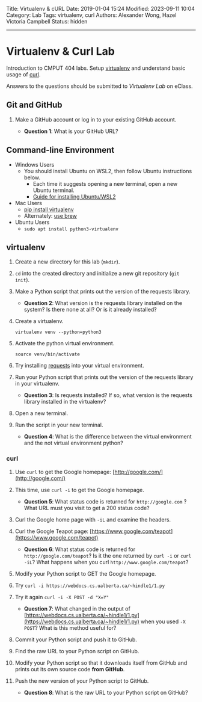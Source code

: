 Title: Virtualenv & cURL
Date: 2019-01-04 15:24
Modified: 2023-09-11 10:04
Category: Lab
Tags: virtualenv, curl
Authors: Alexander Wong, Hazel Victoria Campbell
Status: hidden

----

# Virtualenv & Curl Lab

Introduction to CMPUT 404 labs. Setup [virtualenv](https://docs.python-guide.org/dev/virtualenvs/) and understand basic usage of [curl](https://curl.haxx.se/).

Answers to the questions should be submitted to *Virtualenv Lab* on eClass.

## Git and GitHub

1. Make a GitHub account or log in to your existing GitHub account.

    * **Question 1**: What is your GitHub URL?

## Command-line Environment

* Windows Users
    * You should install Ubuntu on WSL2, then follow Ubuntu instructions below.
        * Each time it suggests opening a new terminal, open a new Ubuntu terminal.
        * [Guide for installing Ubuntu/WSL2](https://learn.microsoft.com/en-us/windows/wsl/install)
* Mac Users
    * [pip install virtualenv](https://programwithus.com/learn/python/pip-virtualenv-mac)
    * Alternately: [use brew](https://gist.github.com/pandafulmanda/730a9355e088a9970b18275cb9eadef3)
* Ubuntu Users
    * `sudo apt install python3-virtualenv`

## virtualenv

1. Create a new directory for this lab (`mkdir`).
1. `cd` into the created directory and initialize a new git repository (`git init`).
1. Make a Python script that prints out the version of the requests library.

    * **Question 2**: What version is the requests library installed on the system? Is there none at all? Or is it already installed?

1. Create a virtualenv.

    `virtualenv venv --python=python3`

1. Activate the python virtual environment.

    `source venv/bin/activate`

1. Try installing [requests](https://pypi.org/project/requests/) into your virtual environment.
1. Run your Python script that prints out the version of the requests library in your virtualenv.

    * **Question 3**: Is requests installed? If so, what version is the requests library installed in the virtualenv?

1. Open a new terminal.
1. Run the script in your new terminal.

    * **Question 4**: What is the difference between the virtual environment and the not virtual environment python?

### curl

1. Use `curl` to get the Google homepage: [http://google.com/](http://google.com/)
1. This time, use `curl -i` to get the Google homepage.

    * **Question 5**: What status code is returned for `http://google.com` ? What URL must you visit to get a 200 status code?

1. Curl the Google home page with `-iL` and examine the headers.
1. Curl the Google Teapot page: [https://www.google.com/teapot](https://www.google.com/teapot)

    * **Question 6**: What status code is returned for `http://google.com/teapot`? Is it the one returned by `curl -i` or `curl -iL`? What happens when you curl `http://www.google.com/teapot`?

1. Modify your Python script to GET the Google homepage.

1. Try `curl -i https://webdocs.cs.ualberta.ca/~hindle1/1.py`
1. Try it again `curl -i -X POST -d "X=Y"`

    * **Question 7**: What changed in the output of [https://webdocs.cs.ualberta.ca/~hindle1/1.py](https://webdocs.cs.ualberta.ca/~hindle1/1.py) when you used `-X POST`? What is this method useful for?

1. Commit your Python script and push it to GitHub.
1. Find the raw URL to your Python script on GitHub.
1. Modify your Python script so that it downloads itself from GitHub and prints out its own source code **from GitHub**.
1. Push the new version of your Python script to GitHub.

    * **Question 8**: What is the raw URL to your Python script on GitHub?
